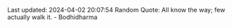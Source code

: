 Last updated: 2024-04-02 20:07:54
Random Quote: All know the way; few actually walk it. - Bodhidharma